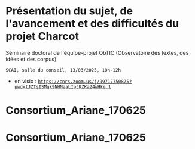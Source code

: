 # Présentation du sujet, de l'avancement et des difficultés du projet Charcot

Séminaire doctoral de l'équipe-projet ObTIC (Observatoire des textes, des idées et des corpus).

    SCAI, salle du conseil, 13/03/2025, 10h-12h

* en visio : <a href="https://cnrs.zoom.us/j/99717750875?pwd=tJZTsISMqk9NHNaaLIpJKZKa24wHke.1">`https://cnrs.zoom.us/j/99717750875?pwd=tJZTsISMqk9NHNaaLIpJKZKa24wHke.1`</a>

# Consortium_Ariane_170625
# Consortium_Ariane_170625
